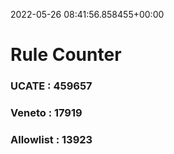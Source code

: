 2022-05-26 08:41:56.858455+00:00
# Rule Counter 
 ### UCATE : 459657

 ### Veneto : 17919

 ### Allowlist : 13923